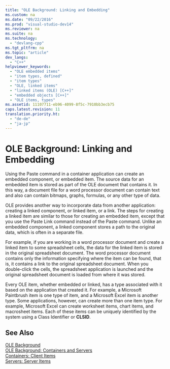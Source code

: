 ```yaml
---
title: "OLE Background: Linking and Embedding"
ms.custom: na
ms.date: "09/22/2016"
ms.prod: "visual-studio-dev14"
ms.reviewer: na
ms.suite: na
ms.technology: 
  - "devlang-cpp"
ms.tgt_pltfrm: na
ms.topic: "article"
dev_langs: 
  - "C++"
helpviewer_keywords: 
  - "OLE embedded items"
  - "item types, defined"
  - "item types"
  - "OLE, linked items"
  - "linked items (OLE) [C++]"
  - "embedded objects [C++]"
  - "OLE items, types"
ms.assetid: 11107711-eb96-4099-8f5c-7910bb3ecb75
caps.latest.revision: 11
translation.priority.ht: 
  - "de-de"
  - "ja-jp"
---
```

# OLE Background: Linking and Embedding
Using the Paste command in a container application can create an embedded component, or embedded item. The source data for an embedded item is stored as part of the OLE document that contains it. In this way, a document file for a word processor document can contain text and also can contain bitmaps, graphs, formulas, or any other type of data.  
  
 OLE provides another way to incorporate data from another application: creating a linked component, or linked item, or a link. The steps for creating a linked item are similar to those for creating an embedded item, except that you use the Paste Link command instead of the Paste command. Unlike an embedded component, a linked component stores a path to the original data, which is often in a separate file.  
  
 For example, if you are working in a word processor document and create a linked item to some spreadsheet cells, the data for the linked item is stored in the original spreadsheet document. The word processor document contains only the information specifying where the item can be found, that is, it contains a link to the original spreadsheet document. When you double-click the cells, the spreadsheet application is launched and the original spreadsheet document is loaded from where it was stored.  
  
 Every OLE item, whether embedded or linked, has a type associated with it based on the application that created it. For example, a Microsoft Paintbrush item is one type of item, and a Microsoft Excel item is another type. Some applications, however, can create more than one item type. For example, Microsoft Excel can create worksheet items, chart items, and macrosheet items. Each of these items can be uniquely identified by the system using a Class Identifier or **CLSID**.  
  
## See Also  
 [OLE Background](../VS_csharp/ole-background.md)   
 [OLE Background: Containers and Servers](../VS_csharp/ole-background--containers-and-servers.md)   
 [Containers: Client Items](../VS_csharp/containers--client-items.md)   
 [Servers: Server Items](../VS_csharp/servers--server-items.md)